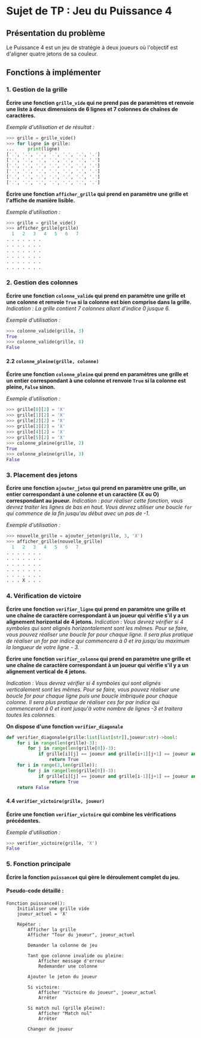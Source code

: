 # Sujet de TP : Jeu du Puissance 4

## Présentation du problème

Le Puissance 4 est un jeu de stratégie à deux joueurs où l'objectif est d'aligner quatre jetons de sa couleur.

## Fonctions à implémenter

### 1. Gestion de la grille

**Écrire une fonction `grille_vide` qui ne prend pas de paramètres et renvoie une liste à deux dimensions de 6 lignes et 7 colonnes de chaînes de caractères.**

*Exemple d'utilisation et de résultat :*
```python
>>> grille = grille_vide()
>>> for ligne in grille:
...     print(ligne)
['.', '.', '.', '.', '.', '.', '.']
['.', '.', '.', '.', '.', '.', '.']
['.', '.', '.', '.', '.', '.', '.']
['.', '.', '.', '.', '.', '.', '.']
['.', '.', '.', '.', '.', '.', '.']
['.', '.', '.', '.', '.', '.', '.']
```

**Écrire une fonction `afficher_grille` qui prend en paramètre une grille et l'affiche de manière lisible.**

*Exemple d'utilisation :*
```python
>>> grille = grille_vide()
>>> afficher_grille(grille)
  1   2   3   4   5   6   7
. . . . . . .
. . . . . . .
. . . . . . .
. . . . . . .
. . . . . . .
. . . . . . .
```

### 2. Gestion des colonnes

**Écrire une fonction `colonne_valide` qui prend en paramètre une grille et une colonne et renvoie `True` si la colonne est bien comprise dans la grille.**
*Indication : La grille contient 7 colonnes allant d'indice 0 jusque 6.*

*Exemple d'utilisation :*
```python
>>> colonne_valide(grille, 3)
True
>>> colonne_valide(grille, 8)
False
```

#### 2.2 `colonne_pleine(grille, colonne)`
**Écrire une fonction `colonne_pleine` qui prend en paramètres une grille et un entier correspondant à une colonne et renvoie `True` si la colonne est pleine, `False` sinon.**

*Exemple d'utilisation :*
```python
>>> grille[0][2] = 'X'
>>> grille[1][2] = 'X'
>>> grille[2][2] = 'X'
>>> grille[3][2] = 'X'
>>> grille[4][2] = 'X'
>>> grille[5][2] = 'X'
>>> colonne_pleine(grille, 2)
True
>>> colonne_pleine(grille, 3)
False
```

### 3. Placement des jetons

**Écrire une fonction `ajouter_jeton` qui prend en paramètre une grille, un entier correspondant à une colonne et un caractère (X ou O) correspondant au joueur.**
*Indication : pour réaliser cette fonction, vous devrez traiter les lignes de bas en haut. Vous devrez utiliser une boucle `for` qui commence de la fin jusqu'au début avec un pas de -1.*

*Exemple d'utilisation :*
```python
>>> nouvelle_grille = ajouter_jeton(grille, 3, 'X')
>>> afficher_grille(nouvelle_grille)
  1   2   3   4   5   6   7
. . . . . . .
. . . . . . .
. . . . . . .
. . . . . . .
. . . . . . .
. . . X . . .
```

### 4. Vérification de victoire

**Écrire une fonction `verifier_ligne` qui prend en paramètre une grille et une chaîne de caractère correspondant à un joueur qui vérifie s'il y a un alignement horizontal de 4 jetons.**
*Indication : Vous devrez vérifier si 4 symboles qui sont alignés horizontalement sont les mêmes. Pour se faire, vous pouvez réaliser une boucle for pour chaque ligne. Il sera plus pratique de réaliser un for par indice qui commencera à 0 et ira jusqu'au maximum la longueur de votre ligne - 3.*

**Écrire une fonction `verifier_colonne` qui prend en paramètre une grille et une chaîne de caractère correspondant à un joueur qui vérifie s'il y a un alignement vertical de 4 jetons.**

*Indication : Vous devrez vérifier si 4 symboles qui sont alignés verticalement sont les mêmes. Pour se faire, vous pouvez réaliser une boucle for pour chaque ligne puis une boucle imbriquée pour chaque colonne. Il sera plus pratique de réaliser ces for par indice qui commenceront à 0 et iront jusqu'à votre nombre de lignes -3 et traitera toutes les colonnes.*

**On dispose d'une fonction `verifier_diagonale`**

```python
def verifier_diagonale(grille:list[list[str]],joueur:str)->bool:
    for i in range(len(grille)-3):
        for j in range(len(grille[0])-3):
            if grille[i][j] == joueur and grille[i+1][j+1] == joueur and grille[i+2][j+2] == joueur and grille[i+3][j+3] == joueur:
                return True
    for i in range(3,len(grille)):
        for j in range(len(grille[0])-3):
            if grille[i][j] == joueur and grille[i-1][j+1] == joueur and grille[i-2][j+2] == joueur and grille[i-3][j+3] == joueur:
                return True
    return False
```


#### 4.4 `verifier_victoire(grille, joueur)`
**Écrire une fonction `verifier_victoire` qui combine les vérifications précédentes.**

*Exemple d'utilisation :*
```python
>>> verifier_victoire(grille, 'X')
False
```

### 5. Fonction principale

**Écrire la fonction `puissance4` qui gère le déroulement complet du jeu.**

#### Pseudo-code détaillé :
```
Fonction puissance4():
    Initialiser une grille vide
    joueur_actuel = 'X'
    
    Répéter :
        Afficher la grille
        Afficher "Tour du joueur", joueur_actuel
        
        Demander la colonne de jeu
        
        Tant que colonne invalide ou pleine:
            Afficher message d'erreur
            Redemander une colonne
        
        Ajouter le jeton du joueur
        
        Si victoire:
            Afficher "Victoire du joueur", joueur_actuel
            Arrêter
        
        Si match nul (grille pleine):
            Afficher "Match nul"
            Arrêter
        
        Changer de joueur
```
